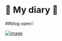 # 🎀 My diary	🎀

##blog open❕❕

<a href="https://ibb.co/VDh1fkm"><img src="https://i.ibb.co/K7QPT8w/image.jpg" alt="image" border="0"></a>

